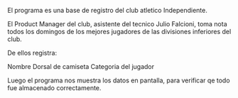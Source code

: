 El programa es una base de registro del club atletico Independiente.

El Product Manager del club, asistente del tecnico Julio Falcioni, toma nota
todos los domingos de los mejores jugadores de las divisiones inferiores del club.

De ellos registra:

Nombre
Dorsal de camiseta
Categoria del jugador

Luego el programa nos muestra los datos en pantalla, para verificar qe todo
fue almacenado correctamente.